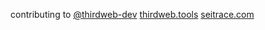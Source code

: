 contributing to
[@thirdweb-dev](https://github.com/thirdweb-dev)
[thirdweb.tools](https://thirdweb.tools)
[seitrace.com](https://seitrace.com)
